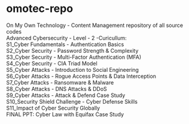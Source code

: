 # omotec-repo<br>
On My Own Technology - Content Management repository of all source codes<br>
Advanced Cybersecurity - Level - 2 -Curicullum:<br>
S1_Cyber Fundamentals - Authentication Basics<br>
S2_Cyber Security - Password Strength & Complexity<br>
S3_Cyber Security - Multi-Factor Authentication (MFA)<br>
S4_Cyber Security - CIA Triad Model<br>
S5_Cyber Attacks  - Introduction to Social Engineering<br>
S6_Cyber Attacks  - Rogue Access Points & Data Interception<br>
S7_Cyber Attacks  - Ransomware & Malware<br>
S8_Cyber Attacks  - DNS Attacks & DDoS<br>
S9_Cyber Attacks -  Attack & Defend Case Study<br>
S10_Security Shield Challenge - Cyber Defense Skills<br>
S11_Impact of Cyber Security Globally <br>
FINAL PPT: Cyber Law with Equifax Case Study<br>